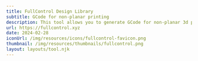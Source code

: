 ```yaml
---
title: FullControl Design Library
subtitle: GCode for non-planar printing
description: This tool allows you to generate GCode for non-planar 3d printing. It's an online generator, so you can use it directly from your browser without any installation.
url: https://fullcontrol.xyz
date: 2024-02-28
iconUrl: /img/resources/icons/fullcontrol-favicon.png
thumbnail: /img/resources/thumbnails/fullcontrol.png
layout: layouts/tool.njk
---
```

